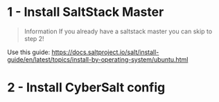 # 1 - Install SaltStack Master
> Information
> If you already have a saltstack master you can skip to step 2!

Use this guide: 
https://docs.saltproject.io/salt/install-guide/en/latest/topics/install-by-operating-system/ubuntu.html

# 2 - Install CyberSalt config

